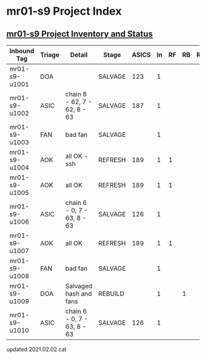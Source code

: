 # mr01-s9 Project Index

## [mr01-s9 Project Inventory and Status](./README.md)

| Inbound Tag   | Triage | Detail                       | Stage   | ASICS | In | RF | RB | RA |
|---------------|--------|------------------------------|---------|-------|----|----|----|----|
| mr01-s9-u1001 | DOA    |                              | SALVAGE | 123   | 1  |    |    |    |
| mr01-s9-u1002 | ASIC   | chain 6 - 62, 7 - 62, 8 - 63 | SALVAGE | 187   | 1  |    |    |    |
| mr01-s9-u1003 | FAN    | bad fan                      | SALVAGE |       | 1  |    |    |    |
| mr01-s9-u1004 | AOK    | all OK - ssh                 | REFRESH | 189   | 1  | 1  |    |    |
| mr01-s9-u1005 | AOK    | all OK                       | REFRESH | 189   | 1  | 1  |    |    |
| mr01-s9-u1006 | ASIC   | chain 6 - 0, 7 - 63, 8 - 63  | SALVAGE | 126   | 1  |    |    |    |
| mr01-s9-u1007 | AOK    | all OK                       | REFRESH | 189   | 1  | 1  |    |    |
| mr01-s9-u1008 | FAN    | bad fan                      | SALVAGE |       | 1  |    |    |    |
| mr01-s9-u1009 | DOA    | Salvaged hash and fans       | REBUILD |       | 1  |    | 1  |    |
| mr01-s9-u1010 | ASIC   | chain 6 - 0, 7 - 63, 8 - 63  | SALVAGE | 126   | 1  |    |    |    |

updated 2021.02.02 cat
